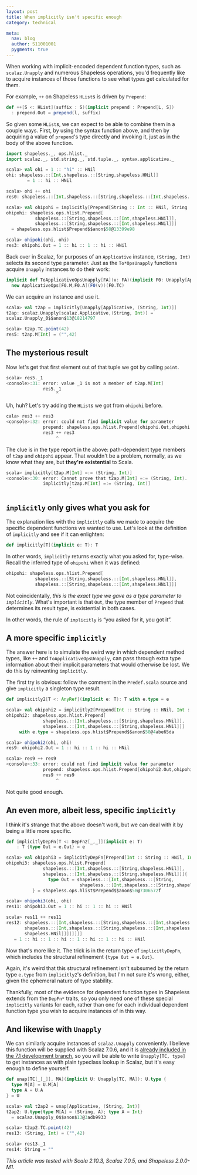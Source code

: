 ```yaml
---
layout: post
title: When implicitly isn't specific enough
category: technical

meta:
  nav: blog
  author: S11001001
  pygments: true
---
```


When working with implicit-encoded dependent function types, such as
`scalaz.Unapply` and numerous Shapeless operations, you'd frequently
like to acquire instances of those functions to see what types get
calculated for them.

For example, `++` on Shapeless `HList`s is driven by `Prepend`:

```scala
def ++[S <: HList](suffix : S)(implicit prepend : Prepend[L, S])
  : prepend.Out = prepend(l, suffix)
```

So given some `HList`s, we can expect to be able to combine them in a
couple ways.  First, by using the syntax function above, and then by
acquiring a value of `prepend`'s type directly and invoking it, just
as in the body of the above function.

```scala
import shapeless._, ops.hlist._
import scalaz._, std.string._, std.tuple._, syntax.applicative._

scala> val ohi = 1 :: "hi" :: HNil
ohi: shapeless.::[Int,shapeless.::[String,shapeless.HNil]]
        = 1 :: hi :: HNil

scala> ohi ++ ohi
res0: shapeless.::[Int,shapeless.::[String,shapeless.::[Int,shapeless.::[String,shapeless.HNil]]]] = 1 :: hi :: 1 :: hi :: HNil

scala> val ohipohi = implicitly[Prepend[String :: Int :: HNil, String :: Int :: HNil]]
ohipohi: shapeless.ops.hlist.Prepend[
           shapeless.::[String,shapeless.::[Int,shapeless.HNil]],
           shapeless.::[String,shapeless.::[Int,shapeless.HNil]]]
  = shapeless.ops.hlist$Prepend$$anon$58@13399e98

scala> ohipohi(ohi, ohi)
res3: ohipohi.Out = 1 :: hi :: 1 :: hi :: HNil
```

Back over in Scalaz, for purposes of an `Applicative` instance,
`(String, Int)` selects its second type parameter.  Just as the
`To*OpsUnapply` functions acquire `Unapply` instances to do their
work:

```scala
implicit def ToApplicativeOpsUnapply[FA](v: FA)(implicit F0: Unapply[Applicative, FA]) =
  new ApplicativeOps[F0.M,F0.A](F0(v))(F0.TC)
```

We can acquire an instance and use it.

```scala
scala> val t2ap = implicitly[Unapply[Applicative, (String, Int)]]
t2ap: scalaz.Unapply[scalaz.Applicative,(String, Int)] =
scalaz.Unapply_0$$anon$13@18214797

scala> t2ap.TC.point(42)
res5: t2ap.M[Int] = ("",42)
```

The mysterious result
---------------------

Now let's get that first element out of that tuple we got by calling
`point`.

```scala
scala> res5._1
<console>:31: error: value _1 is not a member of t2ap.M[Int]
              res5._1
                   ^
```

Uh, huh?  Let's try adding the `HList`s we got from `ohipohi` before.

```scala
cala> res3 ++ res3
<console>:32: error: could not find implicit value for parameter
              prepend: shapeless.ops.hlist.Prepend[ohipohi.Out,ohipohi.Out]
              res3 ++ res3
                   ^
```

The clue is in the type report in the above: path-dependent type
members of `t2ap` and `ohipohi` appear.  That wouldn't be a problem,
normally, as we know what they are, but **they're existential** to
Scala.

```scala
scala> implicitly[t2ap.M[Int] =:= (String, Int)]
<console>:30: error: Cannot prove that t2ap.M[Int] =:= (String, Int).
              implicitly[t2ap.M[Int] =:= (String, Int)]
                        ^
```

`implicitly` only gives what you ask for
----------------------------------------

The explanation lies with the `implicitly` calls we made to acquire
the specific dependent functions we wanted to use.  Let's look at the
definition of `implicitly` and see if it can enlighten:

```scala
def implicitly[T](implicit e: T): T
```

In other words, `implicitly` returns exactly what you asked for,
type-wise.  Recall the inferred type of `ohipohi` when it was defined:

```scala
ohipohi: shapeless.ops.hlist.Prepend[
           shapeless.::[String,shapeless.::[Int,shapeless.HNil]],
           shapeless.::[String,shapeless.::[Int,shapeless.HNil]]]
```

Not coincidentally, *this is the exact type we gave as a type
parameter to `implicitly`*.  What's important is that `Out`, the type
member of `Prepend` that determines its result type, is existential in
both cases.

In other words, the rule of `implicitly` is “you asked for it, you got
it”.

A more specific `implicitly`
----------------------------

The answer here is to simulate the weird way in which dependent method
types, like `++` and `ToApplicativeOpsUnapply`, can pass through extra
type information about their implicit parameters that would otherwise
be lost.  We do this by reinventing `implicitly`.

The first try is obvious: follow the comment in the `Predef.scala`
source and give `implicitly` a singleton type result.

```scala
def implicitly2[T <: AnyRef](implicit e: T): T with e.type = e

scala> val ohipohi2 = implicitly2[Prepend[Int :: String :: HNil, Int :: String :: HNil]]
ohipohi2: shapeless.ops.hlist.Prepend[
              shapeless.::[Int,shapeless.::[String,shapeless.HNil]],
              shapeless.::[Int,shapeless.::[String,shapeless.HNil]]]
     with e.type = shapeless.ops.hlist$Prepend$$anon$58@4abe65da

scala> ohipohi2(ohi, ohi)
res9: ohipohi2.Out = 1 :: hi :: 1 :: hi :: HNil

scala> res9 ++ res9
<console>:33: error: could not find implicit value for parameter
              prepend: shapeless.ops.hlist.Prepend[ohipohi2.Out,ohipohi2.Out]
              res9 ++ res9
                   ^
```

Not quite good enough.

An even more, albeit less, specific `implicitly`
------------------------------------------------

I think it's strange that the above doesn't work, but we can deal with
it by being a little more specific.

```scala
def implicitlyDepFn[T <: DepFn2[_,_]](implicit e: T)
    : T {type Out = e.Out} = e

scala> val ohipohi3 = implicitlyDepFn[Prepend[Int :: String :: HNil, Int :: String :: HNil]]
ohipohi3: shapeless.ops.hlist.Prepend[
              shapeless.::[Int,shapeless.::[String,shapeless.HNil]],
              shapeless.::[Int,shapeless.::[String,shapeless.HNil]]]{
                type Out = shapeless.::[Int,shapeless.::[String,
                            shapeless.::[Int,shapeless.::[String,shapeless.HNil]]]]
          } = shapeless.ops.hlist$Prepend$$anon$58@7306572f

scala> ohipohi3(ohi, ohi)
res11: ohipohi3.Out = 1 :: hi :: 1 :: hi :: HNil

scala> res11 ++ res11
res12: shapeless.::[Int,shapeless.::[String,shapeless.::[Int,shapeless.::[String,
       shapeless.::[Int,shapeless.::[String,shapeless.::[Int,shapeless.::[String,
       shapeless.HNil]]]]]]]]
   = 1 :: hi :: 1 :: hi :: 1 :: hi :: 1 :: hi :: HNil
```

Now that's more like it.  The trick is in the return type of
`implicitlyDepFn`, which includes the structural refinement `{type Out
= e.Out}`.

Again, it's weird that this structural refinement isn't subsumed by
the return type `e.type` from `implicitly2`'s definition, but I'm not
sure it's wrong, either, given the ephemeral nature of type stability.

Thankfully, most of the evidence for dependent function types in
Shapeless extends from the `DepFn*` traits, so you only need one of
these special `implicitly` variants for each, rather than one for each
individual dependent function type you wish to acquire instances of in
this way.

And likewise with `Unapply`
---------------------------

We can similarly acquire instances of `scalaz.Unapply` conveniently.
I believe this function will be supplied with Scalaz 7.0.6, and it is
[already included in the 7.1 development branch](https://github.com/scalaz/scalaz/pull/621),
so you will be able to write `Unapply[TC, type]` to get instances as
with plain typeclass lookup in Scalaz, but it's easy enough to define
yourself.

```scala
def unap[TC[_[_]], MA](implicit U: Unapply[TC, MA]): U.type {
  type M[A] = U.M[A]
  type A = U.A
} = U

scala> val t2ap2 = unap[Applicative, (String, Int)]
t2ap2: U.type{type M[A] = (String, A); type A = Int} 
  = scalaz.Unapply_0$$anon$13@3adb9933

scala> t2ap2.TC.point(42)
res13: (String, Int) = ("",42)

scala> res13._1
res14: String = ""
```

*This article was tested with Scala 2.10.3, Scalaz 7.0.5, and
Shapeless 2.0.0-M1.*

